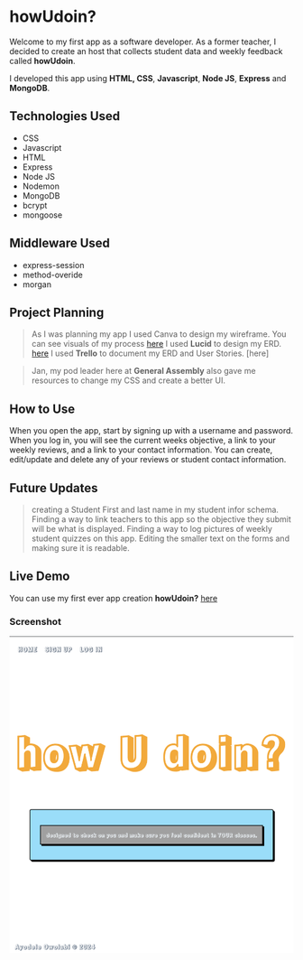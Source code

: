 # howUdoin?
Welcome to my first app as a software developer. As a former teacher, I decided to create an host that collects student data and weekly feedback called **howUdoin**.

I developed this app using **HTML, CSS**, **Javascript**, **Node JS**, **Express** and **MongoDB**.

## Technologies Used
* CSS
* Javascript
* HTML
* Express
* Node JS
* Nodemon
* MongoDB
* bcrypt
* mongoose

## Middleware Used
* express-session
* method-overide
* morgan

## Project Planning
> As I was planning my app I used Canva to design my wireframe. You can see visuals of my process [here](https://www.canva.com/design/DAGOV3mnpwk/yO8CGHJXTir5WL6CStQ9HQ/view?utm_content=DAGOV3mnpwk&utm_campaign=designshare&utm_medium=link&utm_source=editor)
> I used **Lucid** to design my ERD. [here](https://trello.com/b/M2Wyq88u) 
> I used **Trello** to document my ERD and User Stories. [here]



> Jan, my pod leader here at **General Assembly** also gave me resources to change my CSS and create a better UI. 


## How to Use
When you open the app, start by signing up with a username and password. When you log in, you will see the current weeks objective, a link to your weekly reviews, and a link to your contact information. You can create, edit/update and delete any of your reviews or student contact information. 

## Future Updates
> creating a Student First and last name in my student infor schema. 
> Finding a way to link teachers to this app so the objective they submit will be what is displayed. 
> Finding a way to log pictures of weekly student quizzes on this app.
> Editing the smaller text on the forms and making sure it is readable.

## Live Demo
You can use my first ever app creation **howUdoin?** [here](https://howudoin-fa786f7b4a41.herokuapp.com/)

### Screenshot
![quizgame](howUdoin.png)